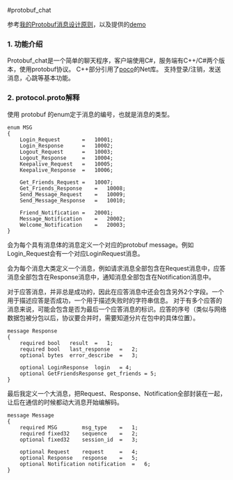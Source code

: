 #protobuf_chat

参考[我的Protobuf消息设计原则](http://my.oschina.net/cxh3905/blog/159122)，以及提供的[demo](http://my.oschina.net/cxh3905/blog/293000)

### 1. 功能介绍 
Protobuf_chat是一个简单的聊天程序，客户端使用C#，服务端有C++/C#两个版本，使用protobuf协议。
C++部分引用了[poco](http://pocoproject.org/)的Net库。
支持登录/注销，发送消息，心跳等基本功能。

### 2. protocol.proto解释
使用 protobuf 的enum定于消息的编号，也就是消息的类型。
```
enum MSG
{
	Login_Request		=	10001;
	Login_Response		=	10002;
	Logout_Request		=	10003;
	Logout_Response		=	10004;
	Keepalive_Request	=	10005;
	Keepalive_Response	=	10006;

	Get_Friends_Request	=	10007;
	Get_Friends_Response 	=	10008;
	Send_Message_Request	= 	10009;
	Send_Message_Response	= 	10010;

	Friend_Notification	= 	20001;
	Message_Notification	= 	20002;
	Welcome_Notification	= 	20003;
}
``` 

会为每个具有消息体的消息定义一个对应的protobuf message。例如Login_Request会有一个对应LoginRequest消息。

会为每个消息大类定义一个消息，例如请求消息全部包含在Request消息中，应答消息全部包含在Response消息中，通知消息全部包含在Notification消息中。

对于应答消息，并非总是成功的，因此在应答消息中还会包含另外2个字段。一个用于描述应答是否成功，一个用于描述失败时的字符串信息。 对于有多个应答的消息来说，可能会包含是否为最后一个应答消息的标识。应答的序号（类似与网络数据包被分包以后，协议要合并时，需要知道分片在包中的具体位置）。
```
message Response
{
	required bool	result	=	1;
	required bool	last_response	=	2;
	optional bytes	error_describe	=	3;

	optional LoginResponse	login	= 4;
	optional GetFriendsResponse	get_friends	= 5;
}
```

最后我定义一个大消息，把Request、Response、Notification全部封装在一起，让后在通信的时候都动大消息开始编解码。
```
message Message 
{
	required MSG		msg_type	=	1;
	required fixed32	sequence	=	2;
	optional fixed32	session_id	=	3;

	optional Request	request		=	4;
	optional Response	response	=	5;
	optional Notification notification	=	6;
}

```